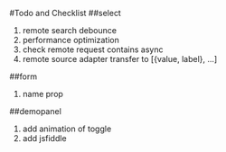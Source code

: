 #Todo and Checklist
##select
1. remote search debounce
2. performance optimization
3. check remote request contains async
4. remote source adapter transfer to [{value, label}, ...]

##form
1. name prop

##demopanel
1. add animation of toggle
2. add jsfiddle
